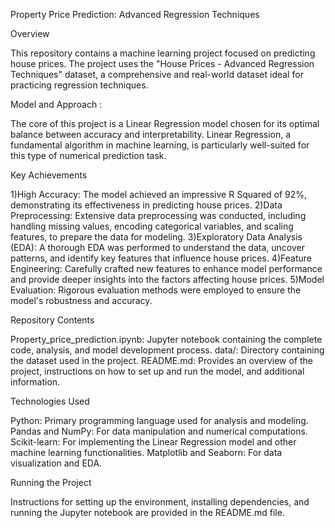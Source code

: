 Property Price Prediction: Advanced Regression Techniques

Overview

This repository contains a machine learning project focused on predicting house prices. The project uses the "House Prices - Advanced Regression Techniques" dataset, a comprehensive and real-world dataset ideal for practicing regression techniques.

Model and Approach :

The core of this project is a Linear Regression model chosen for its optimal balance between accuracy and interpretability. Linear Regression, a fundamental algorithm in machine learning, is particularly well-suited for this type of numerical prediction task.

Key Achievements

1)High Accuracy: The model achieved an impressive R Squared of 92%, demonstrating its effectiveness in predicting house prices.
2)Data Preprocessing: Extensive data preprocessing was conducted, including handling missing values, encoding categorical variables, and scaling features, to prepare the data for modeling.
3)Exploratory Data Analysis (EDA): A thorough EDA was performed to understand the data, uncover patterns, and identify key features that influence house prices.
4)Feature Engineering: Carefully crafted new features to enhance model performance and provide deeper insights into the factors affecting house prices.
5)Model Evaluation: Rigorous evaluation methods were employed to ensure the model's robustness and accuracy.

Repository Contents

Property_price_prediction.ipynb: Jupyter notebook containing the complete code, analysis, and model development process.
data/: Directory containing the dataset used in the project.
README.md: Provides an overview of the project, instructions on how to set up and run the model, and additional information.

Technologies Used

Python: Primary programming language used for analysis and modeling.
Pandas and NumPy: For data manipulation and numerical computations.
Scikit-learn: For implementing the Linear Regression model and other machine learning functionalities.
Matplotlib and Seaborn: For data visualization and EDA.

Running the Project

Instructions for setting up the environment, installing dependencies, and running the Jupyter notebook are provided in the README.md file.
